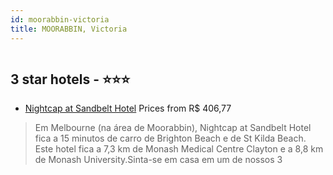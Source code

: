 ```yaml
---
id: moorabbin-victoria
title: MOORABBIN, Victoria
---
```


<center><img src="https://i.travelapi.com/hotels/9000000/8320000/8315300/8315235/7742d344_z.jpg" alt="" /></center>


##  3 star hotels - ⭐️⭐️⭐️

-    [Nightcap at Sandbelt Hotel](https://www.hurb.com/br/aud/https://www.hurb.com/br/hotels/moorabbin/nightcap-at-sandbelt-hotel-HT-L0OD?cmp=18055) Prices from R$ 406,77
   > Em Melbourne (na área de Moorabbin), Nightcap at Sandbelt Hotel fica a 15 minutos de carro de Brighton Beach e de St Kilda Beach.  Este hotel fica a 7,3 km de Monash Medical Centre Clayton e a 8,8 km de Monash University.Sinta-se em casa em um de nossos 3
